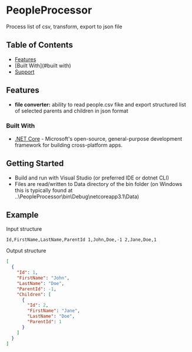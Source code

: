 # PeopleProcessor
Process list of csv, transform, export to json file

## Table of Contents
- [Features](#features)
- [Built With](#built with)
- [Support](#support)

## Features
- __file converter:__ ability to read people.csv fike and export structured list of selected parents and children in json format

### Built With

* [.NET Core](https://github.com/dotnet/core) - Microsoft's open-source, general-purpose development framework for building cross-platform apps.

## Getting Started

- Build and run with Visual Studio (or preferred IDE or dotnet CLI)
- Files are read/written to Data directory of the bin folder (on Windows this is typically found at ..\PeopleProcessor\bin\Debug\netcoreapp3.1\Data)

## Example

Input structure

`
Id,FirstName,LastName,ParentId
1,John,Doe,-1
2,Jane,Doe,1
`

Output structure

```json
[
  {
    "Id": 1,
    "FirstName": "John",
    "LastName": "Doe",
    "ParentId": -1,
    "Children": [
      {
        "Id": 2,
        "FirstName": "Jane",
        "LastName": "Doe",
        "ParentId": 1
      }
    ]
  }
]
```
